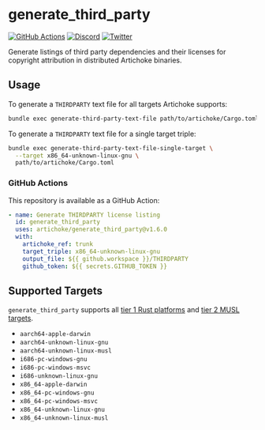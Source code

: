 # generate_third_party

[![GitHub Actions](https://github.com/artichoke/generate_third_party/workflows/CI/badge.svg)](https://github.com/artichoke/generate_third_party/actions)
[![Discord](https://img.shields.io/discord/607683947496734760)](https://discord.gg/QCe2tp2)
[![Twitter](https://img.shields.io/twitter/follow/artichokeruby?label=Follow&style=social)](https://twitter.com/artichokeruby)

Generate listings of third party dependencies and their licenses for copyright
attribution in distributed Artichoke binaries.

## Usage

To generate a `THIRDPARTY` text file for all targets Artichoke supports:

```sh
bundle exec generate-third-party-text-file path/to/artichoke/Cargo.toml
```

To generate a `THIRDPARTY` text file for a single target triple:

```sh
bundle exec generate-third-party-text-file-single-target \
  --target x86_64-unknown-linux-gnu \
  path/to/artichoke/Cargo.toml
```

### GitHub Actions

This repository is available as a GitHub Action:

```yaml
- name: Generate THIRDPARTY license listing
  id: generate_third_party
  uses: artichoke/generate_third_party@v1.6.0
  with:
    artichoke_ref: trunk
    target_triple: x86_64-unknown-linux-gnu
    output_file: ${{ github.workspace }}/THIRDPARTY
    github_token: ${{ secrets.GITHUB_TOKEN }}
```

## Supported Targets

`generate_third_party` supports all [tier 1 Rust platforms] and [tier 2 MUSL
targets].

- `aarch64-apple-darwin`
- `aarch64-unknown-linux-gnu`
- `aarch64-unknown-linux-musl`
- `i686-pc-windows-gnu`
- `i686-pc-windows-msvc`
- `i686-unknown-linux-gnu`
- `x86_64-apple-darwin`
- `x86_64-pc-windows-gnu`
- `x86_64-pc-windows-msvc`
- `x86_64-unknown-linux-gnu`
- `x86_64-unknown-linux-musl`

[tier 1 rust platforms]:
  https://doc.rust-lang.org/nightly/rustc/platform-support.html#tier-1-with-host-tools
[tier 2 musl targets]:
  https://doc.rust-lang.org/nightly/rustc/platform-support.html#tier-2-with-host-tools
